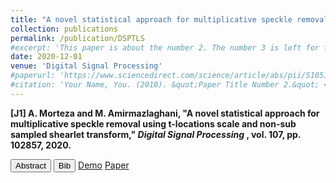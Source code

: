 ```yaml
---
title: "A novel statistical approach for multiplicative speckle removal using t-locations scale and non-sub sampled shearlet transform"
collection: publications
permalink: /publication/DSPTLS
#excerpt: 'This paper is about the number 2. The number 3 is left for future work.'
date: 2020-12-01
venue: 'Digital Signal Processing'
#paperurl: 'https://www.sciencedirect.com/science/article/abs/pii/S1051200420302025'
#citation: 'Your Name, You. (2010). &quot;Paper Title Number 2.&quot; <i>Journal 1</i>. 1(2).'
---
```

<div class="ieee-article">
    <p><strong>[J1] A. Morteza and M. Amirmazlaghani, "A novel statistical approach for multiplicative speckle removal using t-locations scale and non-sub sampled shearlet transform," <em>Digital Signal Processing </em>, vol. 107, pp. 102857, 2020.</strong></p>
</div>
<!--<span id="abstract" onclick="toggleVisibility('abstract-content')" style="cursor: pointer; text-decoration: underline; color: blue;">Abstract</span> -->
<link rel="stylesheet" href="{{ site.baseurl }}/assets/css/botton.css">
<button id="abstract" onclick="toggleVisibility('abstract-content')" class="custom-button">Abstract</button>
<button id="bibtex" onclick="toggleVisibility('bibtex-content')" class="custom-button">Bib</button>
<a href="https://github.com/Aarian/TLSDenoising" target="_blank" class="custom-button">Demo</a>
<a href="https://www.sciencedirect.com/science/article/abs/pii/S1051200420302025" target="_blank" class="custom-button">Paper</a>
<!--<button id="code" onclick="toggleVisibility('code-content')" class="custom-button">Code</button>
<button id="paper" onclick="toggleVisibility('paper-content')" class="custom-button">Paper</button> -->
<div id="abstract-content" style="display: none;"> <b>Abstract:</b> One of the most interesting problems in denoising of images includes despeckling of multiplicative noise. This paper proposes a novel statistical processor in the framework of Non-sub Sampled Shearlet Transform (NSST) to reduce the effect of the multiplicative noise on images given preserving of structural and visual quality of image. First, we indicate that NSST coefficients of logarithmically transformed images can be statistically meaningful modeled by t-location scale (TLS). For designing our processor, we employ Minimum Mean Squared Error (MMSE) estimator to reduce noise distortion. We show by using TLS as the prior distribution, non-linear noise suppression behavior is obtained in test images. Finally, we compare our method by the state-of-the-art algorithms like soft and hard thresholding and also with well-known adaptive filters in this area like Wiener, Frost, Lee and one recent method in shearlet denoising framework.</div>
<div id="bibtex-content" style="display: none;">
    <pre class="bibtex">
@article{MORTEZA2020102857,
  title = {A novel statistical approach for multiplicative speckle removal using t-locations scale and non-sub sampled shearlet transform},
  journal = {Digital Signal Processing},
  volume = {107},
  pages = {102857},
  year = {2020},
  issn = {1051-2004},
  doi = {https://doi.org/10.1016/j.dsp.2020.102857},
  url = {https://www.sciencedirect.com/science/article/pii/S1051200420302025},
  author = {Arian Morteza and Maryam Amirmazlaghani},
  keywords = {Despeckling, Multiplicative noise, Non-sub sampled shearlet transform, T-location scale},
}
    </pre>
</div>
<div id="code-content" style="display: none;"> To be added. </div>
